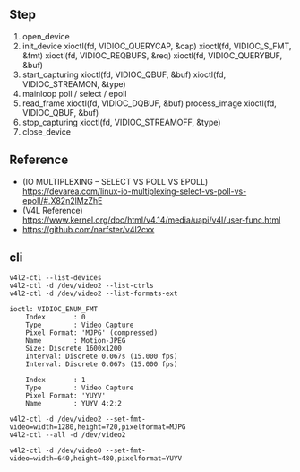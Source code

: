 ## Step
1. open_device
2. init_device
    xioctl(fd, VIDIOC_QUERYCAP, &cap)
    xioctl(fd, VIDIOC_S_FMT, &fmt)
    xioctl(fd, VIDIOC_REQBUFS, &req)
    xioctl(fd, VIDIOC_QUERYBUF, &buf)
3. start_capturing
    xioctl(fd, VIDIOC_QBUF, &buf)
    xioctl(fd, VIDIOC_STREAMON, &type)
4. mainloop
    poll / select / epoll
5. read_frame
    xioctl(fd, VIDIOC_DQBUF, &buf)
    process_image
    xioctl(fd, VIDIOC_QBUF, &buf)
6. stop_capturing
    xioctl(fd, VIDIOC_STREAMOFF, &type)
7. close_device


## Reference
- (IO MULTIPLEXING – SELECT VS POLL VS EPOLL) https://devarea.com/linux-io-multiplexing-select-vs-poll-vs-epoll/#.X82n2lMzZhE
- (V4L Reference) https://www.kernel.org/doc/html/v4.14/media/uapi/v4l/user-func.html
- https://github.com/narfster/v4l2cxx


## cli

    v4l2-ctl --list-devices
    v4l2-ctl -d /dev/video2 --list-ctrls
    v4l2-ctl -d /dev/video2 --list-formats-ext 

    ioctl: VIDIOC_ENUM_FMT
        Index       : 0
        Type        : Video Capture
        Pixel Format: 'MJPG' (compressed)
        Name        : Motion-JPEG
        Size: Discrete 1600x1200
        Interval: Discrete 0.067s (15.000 fps)
        Interval: Discrete 0.067s (15.000 fps)
    
        Index       : 1
        Type        : Video Capture
        Pixel Format: 'YUYV'
        Name        : YUYV 4:2:2

    v4l2-ctl -d /dev/video2 --set-fmt-video=width=1280,height=720,pixelformat=MJPG
    v4l2-ctl --all -d /dev/video2

    v4l2-ctl -d /dev/video0 --set-fmt-video=width=640,height=480,pixelformat=YUYV